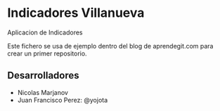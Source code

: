 Indicadores Villanueva
======================

Aplicacion de Indicadores

Este fichero se usa de ejemplo dentro del blog de aprendegit.com para crear un primer repositorio.

Desarrolladores
--------------------

+ Nicolas Marjanov
+ Juan Francisco Perez: @yojota